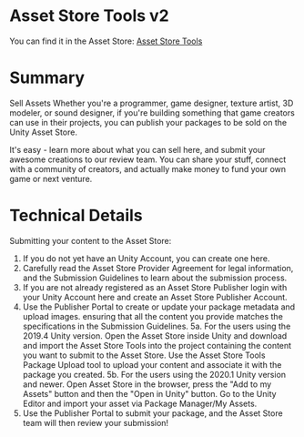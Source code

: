 # Asset Store Tools v2
You can find it in the Asset Store: [Asset Store Tools](https://assetstore.unity.com/packages/tools/utilities/asset-store-tools-115) <br/>

# Summary
Sell Assets
Whether you're a programmer, game designer, texture artist, 3D modeler, or sound designer, if you're building something that game creators can use in their projects, you can publish your packages to be sold on the Unity Asset Store. 

It's easy - learn more about what you can sell here, and submit your awesome creations to our review team.  You can share your stuff, connect with a community of creators, and actually make money to fund your own game or next venture.

# Technical Details

Submitting your content to the Asset Store:
1. If you do not yet have an Unity Account, you can create one here.
2. Carefully read the Asset Store Provider Agreement for legal information, and the Submission Guidelines to learn about the submission process.
3. If you are not already registered as an Asset Store Publisher login with your Unity Account here and create an Asset Store Publisher Account.
4. Use the Publisher Portal to create or update your package metadata and upload images. ensuring that all the content you provide matches the specifications in the Submission Guidelines.
5a. For the users using the 2019.4 Unity version. Open the Asset Store inside Unity and download and import the Asset Store Tools into the project containing the content you want to submit to the Asset Store. Use the Asset Store Tools Package Upload tool to upload your content and associate it with the package you created.
5b. For the users using the 2020.1 Unity version and newer. Open Asset Store in the browser, press the "Add to my Assets" button and then the "Open in Unity" button. Go to the Unity Editor and import your asset via Package Manager/My Assets.
6. Use the Publisher Portal to submit your package, and the Asset Store team will then review your submission!
